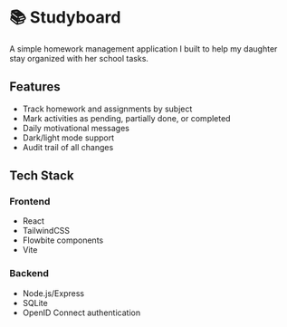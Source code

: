 # 📚 Studyboard

A simple homework management application I built to help my daughter stay organized with her school tasks.

## Features
- Track homework and assignments by subject
- Mark activities as pending, partially done, or completed
- Daily motivational messages
- Dark/light mode support
- Audit trail of all changes

## Tech Stack
### Frontend
- React
- TailwindCSS
- Flowbite components
- Vite

### Backend
- Node.js/Express
- SQLite
- OpenID Connect authentication


